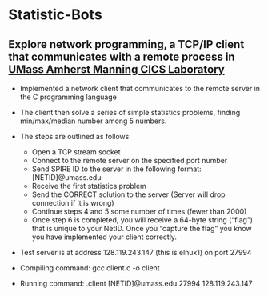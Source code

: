 # Statistic-Bots
## Explore network programming, a TCP/IP client that communicates with a remote process in  <a href=https://www-edlab.cs.umass.edu target="blank">UMass Amherst Manning CICS Laboratory</a>

- Implemented a network client that communicates to the remote server in the C programming language
- The client then solve a series of simple statistics problems, finding min/max/median number among 5 numbers.
- The steps are outlined as follows:
  - Open a TCP stream socket
  - Connect to the remote server on the specified port number
  - Send SPIRE ID to the server in the following format: [NETID]@umass.edu
  - Receive the first statistics problem
  - Send the CORRECT solution to the server (Server will drop connection if it is wrong)
  - Continue steps 4 and 5 some number of times (fewer than 2000)
  - Once step 6 is completed, you will receive a 64-byte string (“flag”) that is unique to your NetID. Once you “capture the flag” you know you have implemented your client correctly.

- Test server is at address 128.119.243.147 (this is elnux1) on port 27994

- Compiling command: gcc client.c -o client
- Running command: .client [NETID]@umass.edu 27994 128.119.243.147

